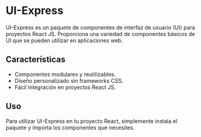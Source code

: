 # UI-Express

UI-Express es un paquete de componentes de interfaz de usuario (UI) para proyectos React JS. Proporciona una variedad de componentes básicos de UI que se pueden utilizar en aplicaciones web.

## Características
- Componentes modulares y reutilizables.
- Diseño personalizado sin frameworks CSS.
- Fácil integración en proyectos React JS.

## Uso
Para utilizar UI-Express en tu proyecto React, simplemente instala el paquete y importa los componentes que necesites.
